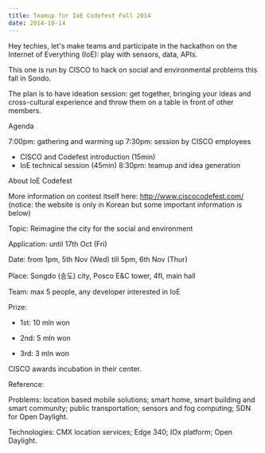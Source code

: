 ```yaml
---
title: Teamup for IoE Codefest Fall 2014
date: 2014-10-14
---
```

Hey techies, let's make teams and participate in the hackathon on the Internet of Everything (IoE): play with sensors, data, APIs.

This one is run by CISCO to hack on social and environmental problems this fall in Sondo.

The plan is to have ideation session: get together, bringing your ideas and cross-cultural experience and throw them on a table in front of other members.

Agenda

7:00pm: gathering and warming up
7:30pm: session by CISCO employees
- CISCO and Codefest introduction (15min)
- IoE technical session (45min)
8:30pm: teamup and idea generation

About IoE Codefest

More information on contest itself here: http://www.ciscocodefest.com/ (notice: the website is only in Korean but some important information is below)

Topic: Reimagine the city for the social and environment

Application: until 17th Oct (Fri)

Date: from 1pm, 5th Nov (Wed) till 5pm, 6th Nov (Thur)

Place: Songdo (송도) city, Posco E&C tower, 4fl, main hall

Team: max 5 people, any developer interested in IoE

Prize: 

+ 1st: 10 mln won 

+ 2nd: 5 mln won

+ 3rd: 3 mln won

CISCO awards incubation in their center.

Reference:

Problems: location based mobile solutions; smart home, smart building and smart community; public transportation; sensors and fog computing; SDN for Open Daylight.

Technologies: CMX location services; Edge 340; IOx platform; Open Daylight.
